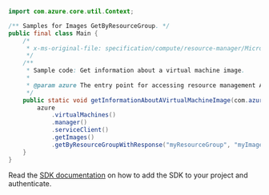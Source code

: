 ```java
import com.azure.core.util.Context;

/** Samples for Images GetByResourceGroup. */
public final class Main {
    /*
     * x-ms-original-file: specification/compute/resource-manager/Microsoft.Compute/stable/2021-07-01/examples/compute/GetInformationAboutAnImage.json
     */
    /**
     * Sample code: Get information about a virtual machine image.
     *
     * @param azure The entry point for accessing resource management APIs in Azure.
     */
    public static void getInformationAboutAVirtualMachineImage(com.azure.resourcemanager.AzureResourceManager azure) {
        azure
            .virtualMachines()
            .manager()
            .serviceClient()
            .getImages()
            .getByResourceGroupWithResponse("myResourceGroup", "myImage", null, Context.NONE);
    }
}
```

Read the [SDK documentation](https://github.com/Azure/azure-sdk-for-java/blob/azure-resourcemanager_2.11.0/sdk/resourcemanager/azure-resourcemanager/README.md) on how to add the SDK to your project and authenticate.

